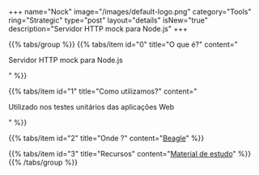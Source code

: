 +++
name="Nock"
image="/images/default-logo.png"
category="Tools"
ring="Strategic"
type="post"
layout="details"
isNew="true"
description="Servidor HTTP mock para Node.js"
+++

{{% tabs/group %}}
  {{% tabs/item id="0" title="O que é?" content="<p>Servidor HTTP mock para Node.js</p>" %}}
  
  {{% tabs/item id="1" title="Como utilizamos?" content="<p>Utilizado nos testes unitários das aplicações Web</p>" %}}
  
  {{% tabs/item id="2" title="Onde ?" content="<a href='https://usebeagle.io/' target='_blank'>Beagle</a>" %}}

  {{% tabs/item id="3" title="Recursos" content="<a href='https://github.com/nock/nock#readme' target='_blank'>Material de estudo</a>" %}}
{{% /tabs/group %}}